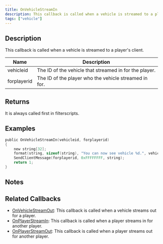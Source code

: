 ```yaml
---
title: OnVehicleStreamIn
description: This callback is called when a vehicle is streamed to a player's client.
tags: ["vehicle"]
---
```


## Description

This callback is called when a vehicle is streamed to a player's client.

| Name        | Description                                            |
| ----------- | ------------------------------------------------------ |
| vehicleid   | The ID of the vehicle that streamed in for the player. |
| forplayerid | The ID of the player who the vehicle streamed in for.  |

## Returns

It is always called first in filterscripts.

## Examples

```c
public OnVehicleStreamIn(vehicleid, forplayerid)
{
    new string[32];
    format(string, sizeof(string), "You can now see vehicle %d.", vehicleid);
    SendClientMessage(forplayerid, 0xFFFFFFFF, string);
    return 1;
}
```

## Notes

<TipNPCCallbacks />

## Related Callbacks

- [OnVehicleStreamOut](OnVehicleStreamOut): This callback is called when a vehicle streams out for a player.
- [OnPlayerStreamIn](OnPlayerStreamIn): This callback is called when a player streams in for another player.
- [OnPlayerStreamOut](OnPlayerStreamOut): This callback is called when a player streams out for another player.
